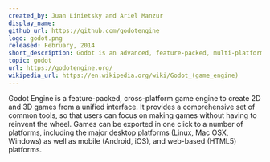 ```yaml
---
created_by: Juan Linietsky and Ariel Manzur
display_name:
github_url: https://github.com/godotengine
logo: godot.png
released: February, 2014
short_description: Godot is an advanced, feature-packed, multi-platform 2D and 3D open source game engine.
topic: godot
url: https://godotengine.org/
wikipedia_url: https://en.wikipedia.org/wiki/Godot_(game_engine)
---
```

Godot Engine is a feature-packed, cross-platform game engine to create 2D and 3D games from a unified interface. It provides a comprehensive set of common tools, so that users can focus on making games without having to reinvent the wheel. Games can be exported in one click to a number of platforms, including the major desktop platforms (Linux, Mac OSX, Windows) as well as mobile (Android, iOS), and web-based (HTML5) platforms.
